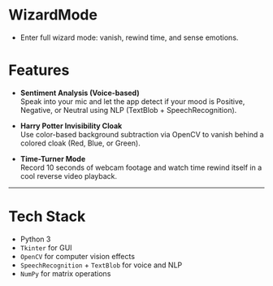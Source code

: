 # WizardMode

- Enter full wizard mode: vanish, rewind time, and sense emotions.
  
# Features

- **Sentiment Analysis (Voice-based)**  
  Speak into your mic and let the app detect if your mood is Positive, Negative, or Neutral using NLP (TextBlob + SpeechRecognition).

- **Harry Potter Invisibility Cloak**  
  Use color-based background subtraction via OpenCV to vanish behind a colored cloak (Red, Blue, or Green).

- **Time-Turner Mode**  
  Record 10 seconds of webcam footage and watch time rewind itself in a cool reverse video playback.

---

# Tech Stack

- Python 3
- `Tkinter` for GUI
- `OpenCV` for computer vision effects
- `SpeechRecognition` + `TextBlob` for voice and NLP
- `NumPy` for matrix operations


